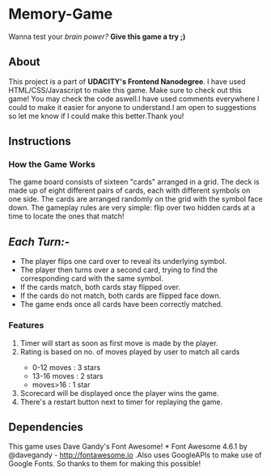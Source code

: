 # Memory-Game
Wanna test your _brain power?_ 
**Give this game a try ;)**

## About
This project is a part of **UDACITY's Frontend Nanodegree**.
I have used HTML/CSS/Javascript to make this game.
Make sure to check out this game!
You may check the code aswell.I have used comments everywhere 
I could to make it easier for anyone to understand.I am open to suggestions
so let me know if I could make this better.Thank you!

## Instructions
### How the Game Works
The game board consists of sixteen "cards" arranged in a grid. The deck is made up of eight different pairs of cards, 
each with different symbols on one side. The cards are arranged randomly on the grid with the symbol face down.
The gameplay rules are very simple: flip over two hidden cards at a time to locate the ones that match!

_Each Turn:-_
-----------
<ul>
  <li>The player flips one card over to reveal its underlying symbol.</li>
  <li>The player then turns over a second card, trying to find the corresponding card with the same symbol.</li>
  <li>If the cards match, both cards stay flipped over.</li>
  <li>If the cards do not match, both cards are flipped face down.</li>
  <li>The game ends once all cards have been correctly matched.</li>
</ul>

### Features
<ol>
  <li>Timer will start as soon as first move is made by the player.</li>

  <li>Rating is based on no. of moves played by user to match all cards</li>
    <ul>
      <li>0-12 moves : 3 stars</li>
      <li>13-16 moves : 2 stars</li>
      <li>moves>16 : 1 star</li>
    </ul>
  <li>Scorecard will be displayed once the player wins the game.</li>

  <li>There's a restart button next to timer for replaying the game.</li>
</ol>

## Dependencies
This game uses Dave Gandy's Font Awesome! * Font Awesome 4.6.1 by @davegandy - http://fontawesome.io 
.Also uses GoogleAPIs to make use of Google Fonts.
So thanks to them for making this possible!

